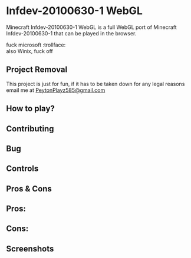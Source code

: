 # Infdev-20100630-1 WebGL
Minecraft Infdev-20100630-1 WebGL is a full WebGL port of Minecraft Infdev-20100630-1 that can be played in the browser.
<br>

fuck microsoft :trollface:
<br>
also Winix, fuck off

## Project Removal
This project is just for fun, if it has to be taken down for any legal reasons email me at PeytonPlayz585@gmail.com

## How to play?

## Contributing

## Bug
## Controls
## Pros & Cons

Pros:
-

Cons:
- 

## Screenshots
